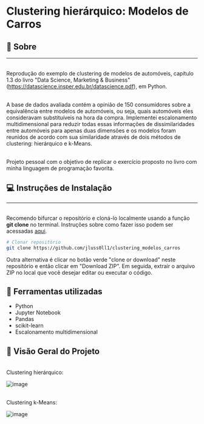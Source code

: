 # Clustering hierárquico: Modelos de Carros

##  🚀 Sobre
___

<br>Reprodução do exemplo de clustering de modelos de automóveis, capítulo 1.3 do livro "Data Science, Marketing & Business" (https://datascience.insper.edu.br/datascience.pdf), em Python. </br>  
  
<br>A base de dados avaliada contém a opinião de 150 consumidores sobre a equivalência entre modelos de automóveis, ou seja, quais automóveis eles consideravam substituíveis na hora da compra. Implementei escalonamento multidimensional para reduzir todas essas informações de dissimilaridades entre automóveis para apenas duas dimensões e os modelos foram reunidos de acordo com sua similaridade através de dois métodos de clustering: hierárquico e k-Means.  </br>

<br> Projeto pessoal com o objetivo de replicar o exercício proposto no livro com minha linguagem de programação favorita. </br>

## 💻 Instruções de Instalação
___

<br>Recomendo  bifurcar o repositório e cloná-lo localmente usando a função **git clone** no terminal. Instruções sobre como fazer isso podem ser acessadas [aqui](
https://docs.github.com/pt/github/getting-started-with-github/fork-a-repo).
</br>

``` bash
# Clonar repositório
git clone https://github.com/jluss0ll1/clustering_modelos_carros
```
Outra alternativa é clicar no botão verde "clone or download" neste repositório e então clicar em "Download ZIP". Em seguida, extrair o arquivo ZIP no local que você desejar editar ou executar o código.

## 💾 Ferramentas utilizadas

* Python
* Jupyter Notebook
* Pandas
* scikit-learn
* Escalonamento multidimensional

## 🎫 Visão Geral do Projeto

<br> Clustering hierárquico: </br> 

![image](https://user-images.githubusercontent.com/65292945/127582385-e7b11e77-dd07-4f58-807a-ab17806657c3.png)

<br> Clustering k-Means: </br>

![image](https://user-images.githubusercontent.com/65292945/127582409-54e12b62-8503-4e0b-b61e-8a1233d47fcc.png)



